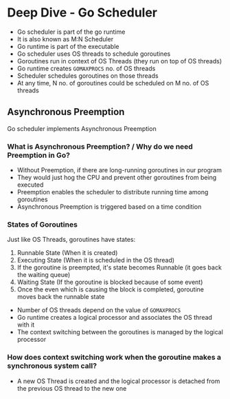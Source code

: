# Deep Dive - Go Scheduler

- Go scheduler is part of the go runtime
- It is also known as M:N Scheduler
- Go runtime is part of the executable
- Go scheduler uses OS threads to schedule goroutines
- Goroutines run in context of OS Threads (they run on top of OS threads)
- Go runtime creates `GOMAXPROCS` no. of OS threads
- Scheduler schedules goroutines on those threads
- At any time, N no. of goroutines could be scheduled on M no. of OS threads

## Asynchronous Preemption
Go scheduler implements Asynchronous Preemption

### What is Asynchronous Preemption? /  Why do we need Preemption in Go?

- Without Preemption, if there are long-running goroutines in our program
- They would just hog the CPU and prevent other goroutines from being executed
- Preemption enables the scheduler to distribute running time among goroutines
- Asynchronous Preemption is triggered based on a time condition

### States of Goroutines
Just like OS Threads, goroutines have states:

1. Runnable State (When it is created)
2. Executing State (When it is scheduled in the OS thread)
3. If the goroutine is preempted, it's state becomes Runnable (it goes back the waiting queue)
4. Waiting State (If the goroutine is blocked because of some event)
5. Once the even which is causing the block is completed, goroutine moves back the runnable state

- Number of OS threads depend on the value of `GOMAXPROCS`
- Go runtime creates a logical processor and associates the OS thread with it
- The context switching between the goroutines is managed by the logical processor 

### How does context switching work when the goroutine makes a synchronous system call?
- A new OS Thread is created and the logical processor is detached from the previous OS thread to the new one
